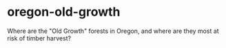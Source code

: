 # oregon-old-growth
Where are the "Old Growth" forests in Oregon, and where are they most at risk of timber harvest?
